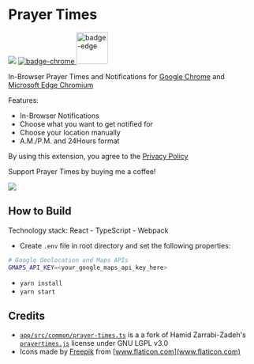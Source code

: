 # Prayer Times

<span>

<img src="https://raw.githubusercontent.com/jalalmostafa/chrome-prayertimes/master/web_store/small-mosque.png" />

<a href="https://chrome.google.com/webstore/detail/prayer-times/ipkhkglhpmngdkgclngmlpkekkpplbgm">
<img alt="badge-chrome" src="https://storage.googleapis.com/web-dev-uploads/image/WlD8wC6g8khYWPJUsQceQkhXSlv1/UV4C4ybeBTsZt43U4xis.png" />
</a>
<a href="https://microsoftedge.microsoft.com/addons/detail/jdnolinjgdhocachcbfcalljgfmceapb">
<img alt="badge-edge" src="https://winaero.com/blog/wp-content/uploads/2019/11/Edge-Stable-Fluent-Big-256-Icon.png" width="64" height="64"/>
</a>

</span>

In-Browser Prayer Times and Notifications for [Google Chrome](https://chrome.google.com/webstore/detail/prayer-times/ipkhkglhpmngdkgclngmlpkekkpplbgm) and [Microsoft Edge Chromium](https://microsoftedge.microsoft.com/addons/detail/jdnolinjgdhocachcbfcalljgfmceapb)

Features:

- In-Browser Notifications
- Choose what you want to get notified for
- Choose your location manually
- A.M./P.M. and 24Hours format

By using this extension, you agree to the [Privacy Policy](https://jalalmostafa.github.io/prayertimes/PrivacyPolicy.html)

Support Prayer Times by buying me a coffee!

<a href="https://www.buymeacoffee.com/jalalmostafa"><img src="https://img.buymeacoffee.com/button-api/?text=Buy me a coffee&emoji=&slug=jalalmostafa&button_colour=FFDD00&font_colour=000000&font_family=Cookie&outline_colour=000000&coffee_colour=ffffff" /></a>

## How to Build

Technology stack: React - TypeScript - Webpack

- Create `.env` file in root directory and set the following properties:

```bash
# Google Geolocation and Maps APIs
GMAPS_API_KEY=<your_google_maps_api_key_here>
```

- `yarn install`
- `yarn start`

## Credits

- [`app/src/common/prayer-times.ts`](https://github.com/jalalmostafa/chrome-prayertimes/blob/master/app/src/common/prayer-times.ts) is a a fork of Hamid Zarrabi-Zadeh's [`prayertimes.js`](http://praytimes.org/code/v2/js/PrayTimes.js) license under GNU LGPL v3.0
- Icons made by [Freepik](https://www.flaticon.com/authors/freepik) from [www.flaticon.com](www.flaticon.com)
